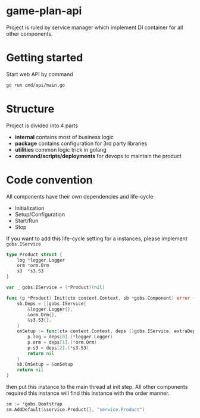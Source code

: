 # game-plan-api

Project is ruled by service manager which implement DI container for all other components.

# Getting started
Start web API by command
```bash
go run cmd/api/main.go
```
# Structure
Project is divided into 4 parts
- **internal** contains most of business logic
- **package** contains configuration for 3rd party libraries
- **utilities** common logic trick in golang
- **command/scripts/deployments** for devops to maintain the product

# Code convention
All components have their own dependencies and life-cycle
- Initialization
- Setup/Configuration
- Start/Run
- Stop

If you want to add this life-cycle setting for a instances, please implement `gobs.IService`
```go
type Product struct {
	log *logger.Logger
	orm *orm.Orm
	s3  *s3.S3
}

var _ gobs.IService = (*Product)(nil)

func (p *Product) Init(ctx context.Context, sb *gobs.Component) error {
	sb.Deps = []gobs.IService{
		&logger.Logger{},
		&orm.Orm{},
		&s3.S3{},
	}
	onSetup := func(ctx context.Context, deps []gobs.IService, extraDeps []gobs.CustomService) error {
		p.log = deps[0].(*logger.Logger)
		p.orm = deps[1].(*orm.Orm)
		p.s3 = deps[2].(*s3.S3)
		return nil
	}
	sb.OnSetup = &onSetup
	return nil
}
```
then put this instance to the main thread at init step. All other components required this instance will find this instance with the order manner.
```go
sm := *gobs.Bootstrap
sm.AddDefault(&service.Product{}, "service.Product")
```
